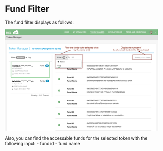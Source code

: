 # Fund Filter

The fund filter displays as follows:

![Fund Filter](../images/FundFilter.png)

Also, you can find the accessable funds for the selected token with the following input:
    - fund id
    - fund name
